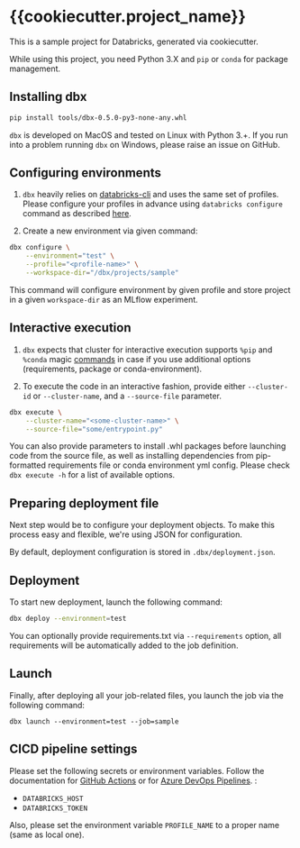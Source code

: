 # {{cookiecutter.project_name}}

This is a sample project for Databricks, generated via cookiecutter.

While using this project, you need Python 3.X and `pip` or `conda` for package management.

## Installing dbx

```bash
pip install tools/dbx-0.5.0-py3-none-any.whl
```

`dbx` is developed on MacOS and tested on Linux with Python 3.+. If you run into a problem running `dbx` on Windows, please raise an issue on GitHub.

## Configuring environments

1. `dbx` heavily relies on [databricks-cli](https://docs.databricks.com/dev-tools/cli/index.html) and uses the same set of profiles.
Please configure your profiles in advance using `databricks configure` command as described [here](https://docs.databricks.com/dev-tools/cli/index.html#set-up-authentication).

2. Create a new environment via given command:
```bash
dbx configure \
    --environment="test" \
    --profile="<profile-name>" \
    --workspace-dir="/dbx/projects/sample"
```

This command will configure environment by given profile and store project in a given `workspace-dir` as an MLflow experiment.

## Interactive execution

1. `dbx` expects that cluster for interactive execution supports `%pip` and `%conda` magic [commands](https://docs.databricks.com/libraries/notebooks-python-libraries.html) in case if you use additional options (requirements, package or conda-environment).

2. To execute the code in an interactive fashion, provide either `--cluster-id` or `--cluster-name`, and a `--source-file` parameter.
```bash
dbx execute \
    --cluster-name="<some-cluster-name>" \
    --source-file="some/entrypoint.py"
```

You can also provide parameters to install .whl packages before launching code from the source file, as well as installing dependencies from pip-formatted requirements file or conda environment yml config.
Please check `dbx execute -h` for a list of available options.

## Preparing deployment file

Next step would be to configure your deployment objects. To make this process easy and flexible, we're using JSON for configuration.

By default, deployment configuration is stored in `.dbx/deployment.json`.

## Deployment

To start new deployment, launch the following command:  

```bash
dbx deploy --environment=test
```

You can optionally provide requirements.txt via `--requirements` option, all requirements will be automatically added to the job definition.

## Launch

Finally, after deploying all your job-related files, you launch the job via the following command:

```
dbx launch --environment=test --job=sample
```

## CICD pipeline settings

Please set the following secrets or environment variables. 
Follow the documentation for [GitHub Actions](https://docs.github.com/en/actions/reference) or for [Azure DevOps Pipelines](https://docs.microsoft.com/en-us/azure/devops/pipelines/process/variables?view=azure-devops&tabs=yaml%2Cbatch).
:
- `DATABRICKS_HOST`
- `DATABRICKS_TOKEN`

Also, please set the environment variable `PROFILE_NAME` to a proper name (same as local one). 
